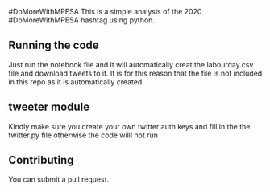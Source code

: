 #DoMoreWithMPESA
This is a simple analysis of the 2020 #DoMoreWithMPESA hashtag using python.

## Running the code
Just run the notebook file and it will automatically creat the labourday.csv file and download tweets to it. It is for this reason that the file is not included in this repo as it is automatically created.

## tweeter module
Kindly make sure you create your own twitter auth keys and fill in the the twitter.py file otherwise the code willl not run

## Contributing
You can submit a pull request.
